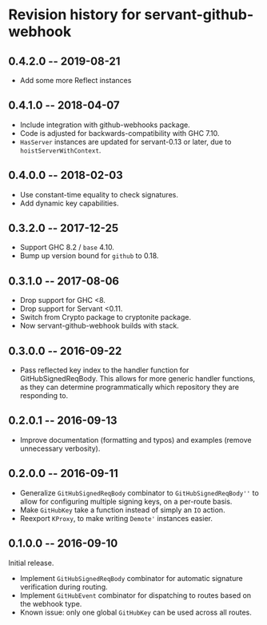# Revision history for servant-github-webhook

## 0.4.2.0  -- 2019-08-21

* Add some more Reflect instances

## 0.4.1.0  -- 2018-04-07

* Include integration with github-webhooks package.
* Code is adjusted for backwards-compatibility with GHC 7.10.
* `HasServer` instances are updated for servant-0.13 or later, due to `hoistServerWithContext`.

## 0.4.0.0  -- 2018-02-03

* Use constant-time equality to check signatures.
* Add dynamic key capabilities.

## 0.3.2.0  -- 2017-12-25

* Support GHC 8.2 / `base` 4.10.
* Bump up version bound for `github` to 0.18.

## 0.3.1.0  -- 2017-08-06

* Drop support for GHC <8.
* Drop support for Servant <0.11.
* Switch from Crypto package to cryptonite package.
* Now servant-github-webhook builds with stack.

## 0.3.0.0  -- 2016-09-22

* Pass reflected key index to the handler function for GitHubSignedReqBody.
  This allows for more generic handler functions, as they can determine
  programmatically which repository they are responding to.

## 0.2.0.1  -- 2016-09-13

* Improve documentation (formatting and typos) and examples (remove unnecessary
  verbosity).

## 0.2.0.0  -- 2016-09-11

* Generalize `GitHubSignedReqBody` combinator to `GitHubSignedReqBody''` to
  allow for configuring multiple signing keys, on a per-route basis.
* Make `GitHubKey` take a function instead of simply an `IO` action.
* Reexport `KProxy`, to make writing `Demote'` instances easier.

## 0.1.0.0  -- 2016-09-10

Initial release.

* Implement `GitHubSignedReqBody` combinator for automatic signature
  verification during routing.
* Implement `GitHubEvent` combinator for dispatching to routes based on the
  webhook type.
* Known issue: only one global `GitHubKey` can be used across all routes.
